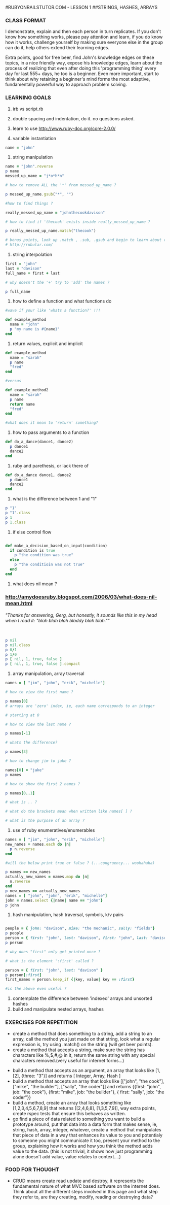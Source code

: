 #RUBYONRAILSTUTOR.COM - LESSON 1
##STRINGS, HASHES, ARRAYS

### CLASS FORMAT

I demonstrate, explain and then each person in turn replicates.  If you don't know how something works, please pay attention and learn, if you do know how it works, challenge yourself by making sure everyone else in the group can do it, help others extend their learning edges.   

Extra points, good for free beer, find John's knowledge edges on these topics, in a nice friendly way, expose his knowledge edges, learn about the process of realizing that even after doing this 'programming thing' every day for last 555+ days, he too is a beginner.  Even more important, start to think about why retaining a beginner's mind forms the most adaptive, fundamentally powerful way to approach problem solving.   




### LEARNING GOALS

  1. irb vs script.rb

  1. double spacing and indentation, do it. no questions asked.

  1. learn to use http://www.ruby-doc.org/core-2.0.0/

  1. variable instantiation

  ```ruby
  name = "john"
  ```

  1. string manipulation  

  ```ruby
  name = "john".reverse
  p name
  messed_up_name = "j*o*h*n"

  # how to remove ALL the '*' from messed_up_name ?

  p messed_up_name.gsub("*", "")

  #how to find things ? 

  really_messed_up_name = "johnthecookdavison"

  # how to find if 'thecook' exists inside really_messed_up_name ? 

  p really_messed_up_name.match("thecook")

  # bonus points, look up .match , .sub, .gsub and begin to learn about regular expressions.. 
  # http://rubular.com/
  ```

  1. string interpolation

  ```ruby
  first = "john"
  last = "davison"
  full_name = first + last

  # why doesn't the '+' try to 'add' the names ? 

  p full_name
  ```

  1. how to define a function and what functions do

  ```ruby
  #wave if your like 'whats a function?' !!!

  def example_method
    name = "john"
    p "my name is #{name}"
  end
  ```

  1. return values, explicit and implicit

  ```ruby
  def example_method
    name = "sarah"
    p name
    "fred"
  end
  
  #versus

  def example_method2
    name = "sarah"
    p name
    return name
    "fred"
  end

  #what does it mean to 'return' something?
  ```

  1. how to pass arguments to a function

  ```ruby
  def do_a_dance(dance1, dance2)
    p dance1
    dance2
  end
  ```

  1. ruby and parethesis, or lack there of

  ```ruby
  def do_a_dance dance1, dance2 
    p dance1
    dance2
  end
  ```

  1. what is the difference between 1 and "1"

  ```ruby
  p "1"
  p "1".class
  p 1
  p 1.class
  ```

  1. if else control flow

  ```ruby

  def make_a_decision_based_on_input(condition)
    if condition is true
      p "the condition was true"
    else
      p "the conditioin was not true"
    end
  end

  ```

  1. what does nil mean ?
  ### http://amydoesruby.blogspot.com/2006/03/what-does-nil-mean.html
  ###### "Thanks for answering, Gerg, but honestly, it sounds like this in my head when I read it: "blah blah blah bladdy blah blah.""

  ```ruby

  p nil
  p nil.class
  p 0/1
  p 1/0
  p [ nil, 1, true, false ]
  p [ nil, 1, true, false ].compact

  ```


  1. array manipulation, array traversal

  ```ruby
  names = [ "jim", "john", "erik", "michelle"]

  # how to view the first name ?

  p names[0]
  # arrays are 'zero' index, ie, each name corresponds to an integer

  # starting at 0

  # how to view the last name ?

  p names[-1]

  # whats the difference? 

  p names[3]

  # how to change jim to jake ? 

  names[0] = "jake"
  p names
  
  # how to show the first 2 names ? 

  p names[0..1]

  # what is .. ? 

  # what do the brackets mean when written like names[ ] ?

  # what is the purpose of an array ?
  ```

  1. use of ruby enumeratives/enumerables

  ```ruby
  names = [ "jim", "john", "erik", "michelle"]
  new_names = names.each do |n|
    p n.reverse
  end

  #will the below print true or false ? (...congruency... woohahaha)

  p names == new_names
  actually_new_names = names.map do |n|
    n.reverse
  end
  p new_names == actually_new_names
  names = [ "john", "john", "erik", "michelle"]
  john = names.select {|name| name == "john"}
  p john
  ```
  
  1. hash manipulation, hash traversal, symbols, k/v pairs

  ```ruby

  people = { john: "davison", mike: "the mechanic", sally: "fields"}
  p people
  person = { first: "john", last: "davison", first: "john", last: "davison" }
  p person

  # why does "first" only get printed once ? 

  # what is the element ':first' called ? 

  person = { first: "john", last: "davison" }
  p person[:first]
  first_names = person.keep_if {|key, value| key == :first}

  #is the above even useful ? 

  ```

  1. contemplate the difference between 'indexed' arrays and unsorted hashes
  1. build and manipulate nested arrays, hashes
  
  ### EXERCISES FOR REPETITION

  * create a method that does something to a string, add a string to an array, call the method you just made on that string, look what a regular expression is, try using .match() on the string (will get beer points).
  * create a method that accepts a string, make sure the string has characters like %,$,#,@ in it, return the same string with any special characters removed.(very useful for internet forms...)
  - build a method that accepts as an argument, an array that looks like [1, [2], {three: "3"}] and returns [ Integer, Array, Hash ]
  - build a method that accepts an array that looks like [["john", "the cook"], ["mike", "the builder"], ["sally", "the coder"]] and returns {{first: "john", job: "the cook"}, {first: "mike", job: "the builder"}, { first: "sally", job: "the coder"}}
  - build a method, create an array that looks something like [1,2,3,4,5,6,7,8,9] that returns [[2,4,6,8], [1,3,5,7,9]], way extra points, create rspec tests that ensure this behaves as written.
  - go find a piece of data related to something you want to build a prototype around, put that data into a data form that makes sense, ie, string, hash, array, integer, whatever, create a method that manipulates that piece of data in a way that enhances its value to you and potentialy to someone you might communicate it too, present your method to the group, explaining how it works and how you think the method adds value to the data. (this is not trivial, it shows how just programming alone doesn't add value, value relates to context....)



  ### FOOD FOR THOUGHT

  * CRUD means create read update and destroy, it represents the fundamental nature of what MVC based software on the internet does.  Think about all the different steps involved in this page and what step they refer to, are they creating, modify, reading or destroying data?  
